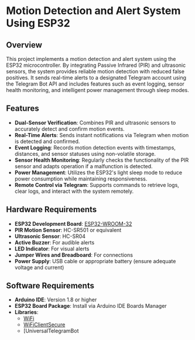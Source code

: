 # Motion Detection and Alert System Using ESP32

## Overview

This project implements a motion detection and alert system using the ESP32 microcontroller. By integrating Passive Infrared (PIR) and ultrasonic sensors, the system provides reliable motion detection with reduced false positives. It sends real-time alerts to a designated Telegram account using the Telegram Bot API and includes features such as event logging, sensor health monitoring, and intelligent power management through sleep modes.

## Features

- **Dual-Sensor Verification**: Combines PIR and ultrasonic sensors to accurately detect and confirm motion events.
- **Real-Time Alerts**: Sends instant notifications via Telegram when motion is detected and confirmed.
- **Event Logging**: Records motion detection events with timestamps, distances, and sensor statuses using non-volatile storage.
- **Sensor Health Monitoring**: Regularly checks the functionality of the PIR sensor and adapts operation if a malfunction is detected.
- **Power Management**: Utilizes the ESP32's light sleep mode to reduce power consumption while maintaining responsiveness.
- **Remote Control via Telegram**: Supports commands to retrieve logs, clear logs, and interact with the system remotely.

## Hardware Requirements

- **ESP32 Development Board**: [ESP32-WROOM-32](https://www.espressif.com/en/products/modules/esp32)
- **PIR Motion Sensor**: HC-SR501 or equivalent
- **Ultrasonic Sensor**: HC-SR04
- **Active Buzzer**: For audible alerts
- **LED Indicator**: For visual alerts
- **Jumper Wires and Breadboard**: For connections
- **Power Supply**: USB cable or appropriate battery (ensure adequate voltage and current)

## Software Requirements

- **Arduino IDE**: Version 1.8 or higher
- **ESP32 Board Package**: Install via Arduino IDE Boards Manager
- **Libraries**:
  - [WiFi](https://github.com/espressif/arduino-esp32/tree/master/libraries/WiFi)
  - [WiFiClientSecure](https://github.com/espressif/arduino-esp32/tree/master/libraries/WiFiClientSecure)
  - [UniversalTelegramBot
